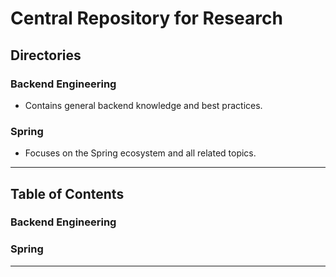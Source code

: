 
# Central Repository for Research

## **Directories**
### **Backend Engineering**
- Contains general backend knowledge and best practices.

### **Spring**
- Focuses on the Spring ecosystem and all related topics.

---

## **Table of Contents**
### Backend Engineering

### Spring

---

